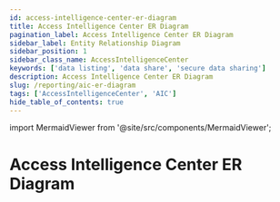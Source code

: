 ```yaml
---
id: access-intelligence-center-er-diagram
title: Access Intelligence Center ER Diagram
pagination_label: Access Intelligence Center ER Diagram
sidebar_label: Entity Relationship Diagram
sidebar_position: 1
sidebar_class_name: AccessIntelligenceCenter
keywords: ['data listing', 'data share', 'secure data sharing']
description: Access Intelligence Center ER Diagram
slug: /reporting/aic-er-diagram
tags: ['AccessIntelligenceCenter', 'AIC']
hide_table_of_contents: true
---
```


import MermaidViewer from '@site/src/components/MermaidViewer';

# Access Intelligence Center ER Diagram


<MermaidViewer diagram='erDiagram
    IDENTITY_ATRIBUTE {
        varchar IDENTITY_ID "This contains the unique identifier for the identity"
        varchar City "Identity’s City"
        varchar Cloud_Lifecycle_State "Identity’s Cloud Lifecycle State"
        varchar Company "Identity Company"
        varchar CompanyName "Identity CompanyName"
        varchar Cost_Center "Identity Cost Center"
        varchar Country "Identity Country"
        varchar Department "Identity Department"
        varchar Job "Identity Job"
        varchar Location "Identity Location"
        varchar Postal_Code "Identity Postal Code"
        varchar Region "Identity Region"
        varchar State "Identity State"
        varchar Title "Identity Title"
    }
    IDENTITY_ROLES_FULL {
        varchar IDENTITY_ID "This contains the unique identifier for the identity"
        varchar ROLE_ID "This contains the unique identifier for the role"
        varchar ROLE_NAME "The name of the role"
        varchar ROLE_DISPLAY_NAME "The user friendly name for the role"
    }
    IDENTITY {
        varchar ID PK "The primary Key"
        varchar TENANT_ID "Unique ID of customer organization"
        varchar IDENTITY_ID "This contains the unique identifier for the identity"
        timestamp IDENTITY_CREATED "Identity created Date"
        timestamp IDENTITY_UPDATED "Identity modified Date"
        varchar NAME "The name of identity"
        varchar DISPLAY_NAME "This is the displayable name usually First Name Last Name"
        varchar MANAGERS_NAME "Managers name for the identity"
        varchar EMAIL "Identity email"
        varchar STATUS "Identity status"
        varchar JOB_TITLE "Identity job title"
        varchar LOCATION "Identity location"
        varchar LOCATION_CODE "Identity location code"
        varchar DEPARTMENT "Identity department"
        varchar IDENTITY_CREATED_MONTH_SORT "A field to sort charts based on the month an Identity was created"
        number IDENTITY_CREATED_WEEK_SORT "A field to sort charts based on the week an Identity was created"
        timestamp SYNC_DATE "The date the data was synced to the table"
    }
    ACCESS_PROFILES_FULL {
        varchar IDENTITY_ID "This contains the unique identifier for the identity"
        varchar ACCESS_PROFILE_ID "The unique identifier of access profile"
        varchar ACCESS_PROFILE_NAME "The access profile name"
        varchar ACCESS_PROFILE_DISPLAY_NAME "The user friendly name of access profile"
        varchar ACCESS_PROFILE_DESCRIPTION "The description of the access profile"
    }
    IDENTITY_ACCOUNTS_FULL {
        varchar IDENTITY_ID "This contains the unique identifier for the identity"
        varchar ACCOUNT_ID "The unique identifier of the account"
        varchar NATIVE_IDENTITY "The native name of the identity"
        varchar ACCOUNT_DISPLAY_NAME "The user friendly name of the account"
        varchar ACCOUNT_SOURCE_ID "The unique identifier of the account source"
        varchar ACCOUNT_SOURCE__DISPLAY_NAME "The user friendly name of the account source"
        varchar ACCOUNT_SOURCE_TYPE "The type of the account source"
    }
    IDENTITY_APPS_FULL {
        varchar IDENTITY_ID "This contains the unique identifier for the identity often an ID"
        varchar APP_ID "Unique identifier of the app"
        varchar APP_DISPLAY_NAME "The user friendly name of the app"
    }
    IDENTITY_ENTITLEMENTS_FULL {
        varchar IDENTITY_ID "This contains the unique identifier for the identity often an ID"
        varchar ENTITLEMENT_ID "The unique identifier associated to the entitlement"
        varchar ENTITLEMENT_DISPLAY_NAME "The entitlement display Name"
        timestamp ENTITLEMENT_CREATED_DATE "Identity created date"
        timestamp ENTITLEMENT_UPDATED_DATE "Identity modified date"
        varchar ENTITLEMENT_ATTRIBUTE "The attribute associated to entitlement"
        varchar ENTITLEMENT_VALUE "The value of the attribute"
        varchar ENTITLEMENT_SOURCE_DISPLAY_NAME "The source display name to which entitlement is associated"
    }   
    IDENTITY_REQUEST_WITH_DURATION {
        varchar ACCESS_REQUEST_ID "This contains the unique identifier for the access request"
        varchar DURATION_HOURS "The duration in hours from the create date of an access request to the end date of the access request"
    } 
    CERTIFICATION_STATS {
        varchar CERTIFICATION_ID "This contains the unique identifier for the certification"
        timestamp DUE_DATE "The date a certification is due"
        timestamp FINISHED_DATE "the date a certification was completed"
        number DAYS_LATE "The number of days after a certfications due date that a certification was finished"
        number HOURS_LATE "The number of hours after a certfications due date that a certification was finished"
        varchar CERTIFIER_DISPLAY_NAME "The display name of the Certifier"
    }   
    CERTIFICATION_ITEM {
        varchar CERTIFICATION_ID "This contains the unique identifier for the certification"
        varchar REVIEWER_ID "The identity id of the certifier"
        varchar IDENTITY_ID "This contains the unique identifier for the Identity"
        varchar ID "The unique identifier of the Certification Item"
        timestamp CREATED_DATE "The date a certification was created"
        timestamp UPDATED_DATE "The date a certification was last updated"
        timestamp DELETED_DATE "The date a certification was deleted"
        varchar APPLICATION_ID "the unique identifier of the application"
        varchar REVIEWED_ID "the unique identifier of the reviewed"
        varchar REVIEWED_TYPE "the unique typeentifier of the reviewed"
        varchar TYPE "the unique typeentifier of the type"
        varchar SUB_TYPE "the unique typeentifier of the sub"
        timestamp COMPLETED_DATE "the unique dateentifier of the completed"
        timestamp DECISION_DATE "the unique dateentifier of the decision"
        varchar APPROVED "the unique approvedentifier of the approved"
        varchar CERTIFICATION_ITEM_STATUS "the unique statusentifier of the status"
        varchar DECISION "the unique decisionentifier of the decision"
        varchar BULK "the unique bulkentifier of the bulk"
        varchar REMEDIATED "the unique remediatedentifier of the remediated"
        varchar PRIVILEGED "the unique privilegedentifier of the privileged"
        varchar REMEDIATION_ACTION "the unique actionentifier of the remediation"
        varchar MITIGATION_EXPIRATION "the unique expirationentifier of the mitigation"
        varchar INSTANCE "the unique instanceentifier of the instance"
        varchar ACCOUNT_ONLY "the unique onlyentifier of the account"
        varchar NEW_ACCESS "the unique accessentifier of the new"
        varchar POLICY_NAME "the unique nameentifier of the policy"
        varchar CONSTRAINT_NAME "the unique nameentifier of the constraint"
        timestamp SYNC_DATE "the unique dateentifier of the sync"
    } 
    CERTIFICATION_IDENTITY_FULL {
        varchar CERT_ID "The unique identifier of a certification"
        varchar NAME "The Name of a certification"
        varchar ORIGINAL_CERTIFICATION_ID "The original unique identifier of a certification"
        varchar CERTIFICATION_CAMPAIGN_ID "The unique identifier of a certification campaign"
        varchar CERTIFICATION_CAMPAIGN_STATUS "The status of a certification campaign"
        varchar CERTIFICATION_CAMPAIGN_DEADLINE "The deadline of a certification campaign"
        varchar CERTIFICATION_CAMPAIGN_TYPE "the type of a certification campaign"
        varchar SIGNER_ID "The unique identity id of the signer of a certification"
        varchar MANAGER_ID "The unique identity id of the signers manager of a certification"
        varchar CERTIFIER_ID "The unique identity id of the certifier of a certification"
        boolean REJECTED "boolean value of the rejection status of a certification"
    } 
    IDENTITY_REQUEST_IDENTITY_REQUEST_ITEM_FULL {
        varchar IDENTITY_REQUEST_ITEM_APPROVER_ID "The unique identity id of the identity request approver"
        varchar IDENTITY_REQUEST_ITEM_REQUEST_ID "The unique identity item request id"
        varchar IDENTITY_REQUEST_ITEM_REQUESTER_ID "The unique identity id of the identity request requester"
        varchar IDENTITY_ID "This contains the unique identifier for the TARGET_ID"
        varchar IDENTITY_REQUEST_ITEM_ID "This contains the unique identifier for the identity request item"
        varchar IDENTITY_REQUEST_ITEM_INSTANCE "The instance name of the identity request item"
        varchar IDENTITY_REQUEST_ITEM_NATIVE_IDENTITY "The native identity name for the request item"
        varchar IDENTITY_REQUEST_ITEM_DISPLAY_NAME "The friendly name for the identity request item"
        varchar IDENTITY_REQUEST_ITEM_NAME "The name for the identity request item"
        varchar IDENTITY_REQUEST_ITEM_VALUE "The value of the identity request item"
        varchar IDENTITY_REQUEST_ITEM_ANNOTATION "The annotation of the identity request item"
        varchar IDENTITY_REQUEST_ITEM_OPERATION "The operation of the identity request item"
        timestamp IDENTITY_REQUEST_ITEM_START_DATE "The date of the identity request item start"
        timestamp IDENTITY_REQUEST_ITEM_END_DATE "The date of the identity request item end"
        varchar IDENTITY_REQUEST_ITEM_APPROVED "The approved of the identity request item"
        varchar IDENTITY_REQUEST_ITEM_REJECTED "The rejected of the identity request item"
        varchar IDENTITY_REQUEST_ITEM_PROVISIONING_STATE "The state of the identity request item provisioning"
        varchar IDENTITY_REQUEST_ITEM_COMPILATION_STATUS "The status of the identity request item compilation"
        varchar IDENTITY_REQUEST_ITEM_EXPANSION_CAUSE "The cause of the identity request item expansion"
        number IDENTITY_REQUEST_ITEM_RETRIES "The retries of the identity request item"
        varchar IDENTITY_REQUEST_ITEM_PROVISIONING_ENGINE "The engine of the identity request item provisioning"
        timestamp IDENTITY_REQUEST_ITEM_CREATED_DATE "The date of the identity request item created"
        varchar IDENTITY_REQUEST_ITEM_ACCESS_REQUEST_ID "The id of the identity request item access request"
        timestamp IDENTITY_REQUEST_ITEM_ACCESS_REQUEST_CREATED_DATE "The date of the identity request item access request created"
        timestamp IDENTITY_REQUEST_ITEM_ACCESS_REQUEST_END_DATE "The date of the identity request item access request end"
        varchar IDENTITY_REQUEST_ITEM_EXECUTION_STATUS "The status of the eidentity request item execution"
        varchar IDENTITY_REQUEST_ITEM_COMPLETION_STATUS "The status of the identity request item completion"
        varchar IDENTITY_REQUEST_ITEM_PRIORITY "The priority of the identity request item"
        varchar IDENTITY_REQUEST_ITEM_ACCESS_REQUEST_REQUESTER "The requester of the identity request item access request"
        varchar IDENTITY_REQUEST_ITEM_APP_ID "The id of the identity request item app"
        varchar IDENTITY_REQUEST_ITEM_APP_DISPLAY_NAME "The name of the identity request item app display"
        timestamp IDENTITY_REQUEST_ITEM_REQUESTER_CREATED_DATE "The date of the identity request item requester created"
        timestamp IDENTITY_REQUEST_ITEM_REQUESTER_UPDATE_DATE "The date of the identity request item requester update"
        varchar IDENTITY_REQUEST_ITEM_TARGET_DISPLAY_NAME "The name of the identity request item target display"
        timestamp IDENTITY_REQUEST_ITEM_TARGET_CREATED_DATE "The date of the identity request item target created"
        timestamp IDENTITY_REQUEST_ITEM_TARGET_UPDATE_DATE "The date of the identity request item target update"
        timestamp IDENTITY_REQUEST_ITEM_APPROVER_CREATED_DATE "The date of the identity request item approver created"
        timestamp IDENTITY_REQUEST_ITEM_APPROVER_UPDATED_DATE "The date of the identity request item approver updated"
        varchar IDENTITY_REQUEST_ITEM_APPROVER_DISPLAY_NAME "The name of the identity request item approver display"
        varchar IDENTITY_REQUEST_ITEM_ENTITLEMENT_ID "The id of the identity request item entitlement"
        varchar IDENTITY_REQUEST_ITEM_ENTITLEMENT_VALUE "The value of the identity request item entitlement"
        varchar IDENTITY_REQUEST_ITEM_ENTITLEMENT_DISPLAY_NAME "The name of the identity request item entitlement display"
        varchar IDENTITY_REQUEST_ITEM_ROLE_ID "The id of the identity request item role"
        varchar IDENTITY_REQUEST_ITEM_ROLE_NAME "The name of the identity request item role"
        varchar IDENTITY_REQUEST_ITEM_ROLE_DISPLAY_NAME "The name of the identity request item role display"
    } 
    IDENTITY ||--o{ IDENTITY_ATRIBUTE : "associated to and owns"
    IDENTITY ||--o{ IDENTITY_ROLES_FULL : "associated to and owns"
    IDENTITY ||--o{ ACCESS_PROFILES_FULL: "associated to and owns"
    IDENTITY ||--o{ IDENTITY_ACCOUNTS_FULL : "associated to and owns"
    IDENTITY ||--o{ IDENTITY_APPS_FULL : "associated to and owns"
    IDENTITY ||--o{ IDENTITY_ENTITLEMENTS_FULL : "associated to and owns"
    IDENTITY ||--o{ CERTIFICATION_ITEM : "associated to and owns"
    CERTIFICATION_ITEM ||--o{ CERTIFICATION_STATS : "associated to and owns"
    CERTIFICATION_ITEM ||--o{ CERTIFICATION_IDENTITY_FULL : "associated to and owns"
    IDENTITY ||--o{ IDENTITY_REQUEST_IDENTITY_REQUEST_ITEM_FULL : "associated to and owns"
    IDENTITY_REQUEST_IDENTITY_REQUEST_ITEM_FULL ||--o{ IDENTITY_REQUEST_WITH_DURATION : "associated to and owns"'></MermaidViewer>



